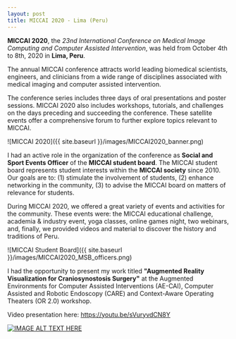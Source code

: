 ```yaml
---
layout: post
title: MICCAI 2020 - Lima (Peru)
---
```


**MICCAI 2020**, the *23nd International Conference on Medical Image Computing and Computer Assisted Intervention*, was held from October 4th to 8th, 2020 in **Lima, Peru**.

The annual MICCAI conference attracts world leading biomedical scientists, engineers, and clinicians from a wide range of disciplines associated with medical imaging and computer assisted intervention.

The conference series includes three days of oral presentations and poster sessions. MICCAI 2020 also includes workshops, tutorials, and challenges on the days preceding and succeeding the conference. These satellite events offer a comprehensive forum to further explore topics relevant to MICCAI.

![MICCAI 2020]({{ site.baseurl }}/images/MICCAI2020_banner.png)

I had an active role in the organization of the conference as **Social and Sport Events Officer** of the **MICCAI student board**. The MICCAI student board represents student interests within the **MICCAI society** since 2010. Our goals are to: (1) stimulate the involvement of students, (2) enhance networking in the community, (3) to advise the MICCAI board on matters of relevance for students.

During MICCAI 2020, we offered a great variety of events and activities for the community. These events were: the MICCAI educational challenge, academia & industry event, yoga classes, online games night, two webinars, and, finally, we provided videos and material to discover the history and traditions of Peru. 

![MICCAI Student Board]({{ site.baseurl }}/images/MICCAI2020_MSB_officers.png)

I had the opportunity to present my work titled **"Augmented Reality Visualization for Craniosynostosis Surgery"** at the Augmented Environments for Computer Assisted Interventions (AE-CAI), Computer Assisted and Robotic Endoscopy (CARE) and Context-Aware Operating Theaters (OR 2.0) workshop.

Video presentation here: https://youtu.be/sVuryvdCN8Y

[![IMAGE ALT TEXT HERE](https://img.youtube.com/vi/sVuryvdCN8Y/0.jpg)](https://www.youtube.com/watch?v=sVuryvdCN8Y)
